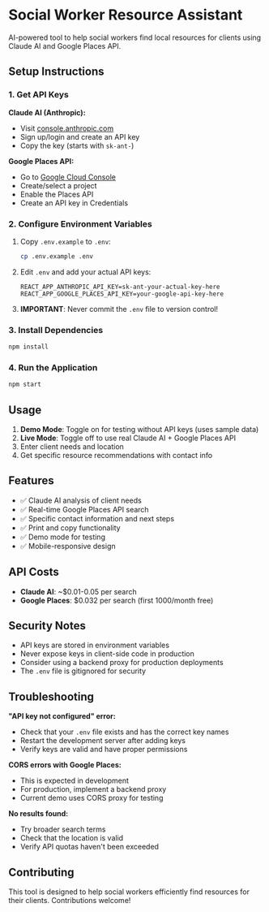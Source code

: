 # Social Worker Resource Assistant

AI-powered tool to help social workers find local resources for clients using Claude AI and Google Places API.

## Setup Instructions

### 1. Get API Keys

**Claude AI (Anthropic):**
- Visit [console.anthropic.com](https://console.anthropic.com)
- Sign up/login and create an API key
- Copy the key (starts with `sk-ant-`)

**Google Places API:**
- Go to [Google Cloud Console](https://console.cloud.google.com/)
- Create/select a project
- Enable the Places API
- Create an API key in Credentials

### 2. Configure Environment Variables

1. Copy `.env.example` to `.env`:
   ```bash
   cp .env.example .env
   ```

2. Edit `.env` and add your actual API keys:
   ```
   REACT_APP_ANTHROPIC_API_KEY=sk-ant-your-actual-key-here
   REACT_APP_GOOGLE_PLACES_API_KEY=your-google-api-key-here
   ```

3. **IMPORTANT**: Never commit the `.env` file to version control!

### 3. Install Dependencies

```bash
npm install
```

### 4. Run the Application

```bash
npm start
```

## Usage

1. **Demo Mode**: Toggle on for testing without API keys (uses sample data)
2. **Live Mode**: Toggle off to use real Claude AI + Google Places API
3. Enter client needs and location
4. Get specific resource recommendations with contact info

## Features

- ✅ Claude AI analysis of client needs
- ✅ Real-time Google Places API search
- ✅ Specific contact information and next steps
- ✅ Print and copy functionality
- ✅ Demo mode for testing
- ✅ Mobile-responsive design

## API Costs

- **Claude AI**: ~$0.01-0.05 per search
- **Google Places**: $0.032 per search (first 1000/month free)

## Security Notes

- API keys are stored in environment variables
- Never expose keys in client-side code in production
- Consider using a backend proxy for production deployments
- The `.env` file is gitignored for security

## Troubleshooting

**"API key not configured" error:**
- Check that your `.env` file exists and has the correct key names
- Restart the development server after adding keys
- Verify keys are valid and have proper permissions

**CORS errors with Google Places:**
- This is expected in development
- For production, implement a backend proxy
- Current demo uses CORS proxy for testing

**No results found:**
- Try broader search terms
- Check that the location is valid
- Verify API quotas haven't been exceeded

## Contributing

This tool is designed to help social workers efficiently find resources for their clients. Contributions welcome!